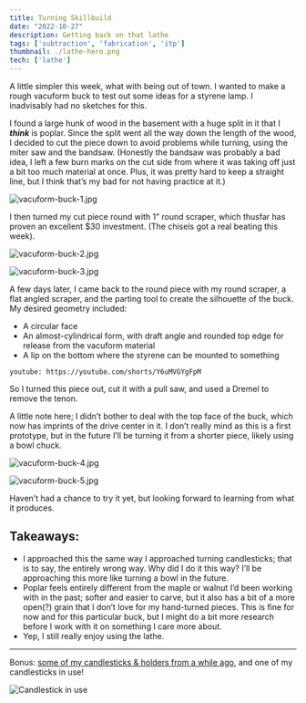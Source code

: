 ```yaml
---
title: Turning Skillbuild
date: "2022-10-27"
description: Getting back on that lathe
tags: ['subtraction', 'fabrication', 'itp']
thumbnail: ./lathe-hero.png
tech: ['lathe']
---
```


A little simpler this week, what with being out of town. I wanted to make a rough vacuform buck to test out some ideas for a styrene lamp. I inadvisably had no sketches for this.

I found a large hunk of wood in the basement with a huge split in it that I *****think***** is poplar. Since the split went all the way down the length of the wood, I decided to cut the piece down to avoid problems while turning, using the miter saw and the bandsaw. (Honestly the bandsaw was probably a bad idea, I left a few burn marks on the cut side from where it was taking off just a bit too much material at once. Plus, it was pretty hard to keep a straight line, but I think that’s my bad for not having practice at it.)

![vacuform-buck-1.jpg](./vacuform-buck-1.jpg)

I then turned my cut piece round with 1” round scraper, which thusfar has proven an excellent $30 investment. (The chisels got a real beating this week).

![vacuform-buck-2.jpg](./vacuform-buck-2.jpg)

![vacuform-buck-3.jpg](./vacuform-buck-3.jpg)

A few days later, I came back to the round piece with my round scraper, a flat angled scraper, and the parting tool to create the silhouette of the buck. My desired geometry included:

- A circular face
- An almost-cylindrical form, with draft angle and rounded top edge for release from the vacuform material
- A lip on the bottom where the styrene can be mounted to something

`youtube: https://youtube.com/shorts/Y6uMVGYgFpM`

So I turned this piece out, cut it with a pull saw, and used a Dremel to remove the tenon.

A little note here; I didn’t bother to deal with the top face of the buck, which now has imprints of the drive center in it. I don’t really mind as this is a first prototype, but in the future I’ll be turning it from a shorter piece, likely using a bowl chuck.

![vacuform-buck-4.jpg](./vacuform-buck-4.jpg)

![vacuform-buck-5.jpg](./vacuform-buck-5.jpg)

Haven’t had a chance to try it yet, but looking forward to learning from what it produces.

## Takeaways:

- I approached this the same way I approached turning candlesticks; that is to say, the entirely wrong way. Why did I do it this way? I’ll be approaching this more like turning a bowl in the future.
- Poplar feels entirely different from the maple or walnut I’d been working with in the past; softer and easier to carve, but it also has a bit of a more open(?) grain that I don’t love for my hand-turned pieces. This is fine for now and for this particular buck, but I might do a bit more research before I work with it on something I care more about.
- Yep, I still really enjoy using the lathe.

---

Bonus: [some of my candlesticks & holders from a while ago](https://www.instagram.com/p/Chq4wJKu5Wa/), and one of my candlesticks in use!

![Candlestick in use](./candleholder.jpg)
